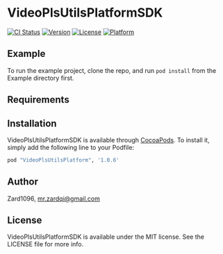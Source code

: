 # VideoPlsUtilsPlatformSDK

[![CI Status](http://img.shields.io/travis/Zard1096/VideoPlsUtilsPlatformSDK.svg?style=flat)](https://travis-ci.org/Zard1096/VideoPlsUtilsPlatform)
[![Version](https://img.shields.io/cocoapods/v/VideoPlsUtilsPlatformSDK.svg?style=flat)](http://cocoapods.org/pods/VideoPlsUtilsPlatform)
[![License](https://img.shields.io/cocoapods/l/VideoPlsUtilsPlatformSDK.svg?style=flat)](http://cocoapods.org/pods/VideoPlsUtilsPlatform)
[![Platform](https://img.shields.io/cocoapods/p/VideoPlsUtilsPlatformSDK.svg?style=flat)](http://cocoapods.org/pods/VideoPlsUtilsPlatform)

## Example

To run the example project, clone the repo, and run `pod install` from the Example directory first.

## Requirements

## Installation

VideoPlsUtilsPlatformSDK is available through [CocoaPods](http://cocoapods.org). To install
it, simply add the following line to your Podfile:

```ruby
pod "VideoPlsUtilsPlatform", '1.0.6'
```

## Author

Zard1096, mr.zardqi@gmail.com

## License

VideoPlsUtilsPlatformSDK is available under the MIT license. See the LICENSE file for more info.
